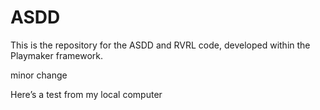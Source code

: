 ASDD
====
This is the repository for the ASDD and RVRL code, developed within the Playmaker framework.

minor change


Here’s a test from my local computer